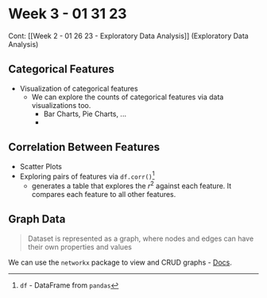 # Week 3 - 01 31 23

Cont: [[Week 2 - 01 26 23 - Exploratory Data Analysis]] (Exploratory Data Analysis)

## Categorical Features
+ Visualization of categorical features
	+ We can explore the counts of categorical features via data visualizations too.
		+ Bar Charts, Pie Charts, ...
		+ 

## Correlation Between Features
+ Scatter Plots
+ Exploring pairs of features via `df.corr()`[^1]
	+ generates a table that explores the $r^2$ against each feature. It compares each feature to all other features. 

## Graph Data

> Dataset is represented as a graph, where nodes and edges can have their own properties and values

We can use the `networkx` package to view and CRUD graphs - [Docs](https://networkx.org/).

[^1]: `df` - DataFrame from `pandas`